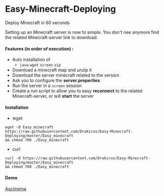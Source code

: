 # Easy-Minecraft-Deploying
Deploy Minecraft in 60 seconds  

Setting up an Minecraft server is now to simple. You don't nee anymore find the related Minecraft-server link to download.  

#### Features (in order of execution) :
  - Auto installation of
    * `java` `wget` `screen` `zip`
  - Download a minecraft map and unzip it
  - Download the server minecraft related to the version
  - Ask you to configure the **server.properties**
  - Run the server in a `screen` session
  - Create a run script to allow you to easy **reconnect** to the related Minecraft-server, or will **start** the server

#### Installation
 - wget  
 ```
 wget -O Easy_minecraft https://raw.githubusercontent.com/Drakirus/Easy-Minecraft-Deploying/master/Easy_minecraft
 && chmod 700 ./Easy_minecraft
 ```
 - curl  
 ```
 curl -O https://raw.githubusercontent.com/Drakirus/Easy-Minecraft-Deploying/master/Easy_minecraft
 && chmod 700 ./Easy_minecraft
 ```
 
#### Demo 
[Asciinema](https://asciinema.org/a/49460)
